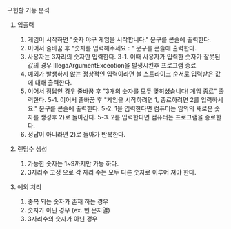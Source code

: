 구현할 기능 분석

1. 입츨력
   1) 게임이 시작하면 "숫자 야구 게임을 시작합니다." 문구를 콘솔에 출력한다.
   2) 이어서 줄바꿈 후 "숫자를 입력해주세요 : " 문구를 콘솔에 출력한다.
   3) 사용자는 3자리의 숫자만 입력한다.
      3-1. 이때 사용자가 입력한 숫자가 잘못된값의 경우 IllegaArgumentExceotion을 발생시킨후 프로그램 종료
   4) 예외가 발생하지 않는 정상적인 입력이라면 볼 스트라이크 순서로 입력받은 값에 대해 출력한다.
   5) 이어서 정답인 경우 줄바꿈 후 "3개의 숫자를 모두 맞히셨습니다! 게임 종료" 출력한다.
      5-1. 이어서 줄바꿈 후 "게임을 시작하려면 1, 종료하려면 2를 입력하세요." 문구를 콘솔에 출력한다.
      5-2. 1을 입력한다면 컴퓨터는 임의의 새로운 숫자를 생성후 2)로 돌아간다.
      5-3. 2를 입력한다면 컴퓨터는 프로그램을 종료한다.
   6) 정답이 아니라면 2)로 돌아가 반복한다.

2. 랜덤수 생성
   1) 가능한 숫자는 1~9까지만 가능 하다.
   2) 3자리수 고정 으로 각 자리 수는 모두 다른 숫자로 이루어 져야 한다.

3. 예외 처리
   1) 중복 되는 숫자가 존재 하는 경우
   2) 숫자가 아닌 경우 (ex. 빈 문자열)
   3) 3자리수의 숫자가 아닌 경우